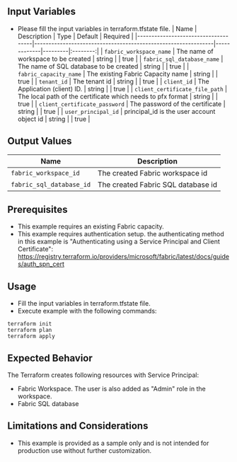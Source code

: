 ## Input Variables
- Please fill the input variables in terraform.tfstate file.
| Name                                | Description                                                   | Type        | Default | Required |
|-------------------------------------|---------------------------------------------------------------|-------------|---------|:--------:|
| `fabric_workspace_name`             | The name of workspace to be created                           | string      |         |   true   |
| `fabric_sql_database_name`          | The name of SQL database to be created                        | string      |         |   true   |
| `fabric_capacity_name`              | The existing Fabric Capacity name                             | string      |         |   true   |
| `tenant_id`                         | The tenant id                                                 | string      |         |   true   |
| `client_id`                         | The Application (client) ID.                                  | string      |         |   true   |
| `client_certificate_file_path`      | The local path of the certificate which needs to pfx format   | string      |         |   true   |
| `client_certificate_password`       | The password of the certificate                               | string      |         |   true   |
| `user_principal_id`                 | principal_id is the user account object id                    | string      |         |   true   |

## Output Values

| Name                     | Description                           |
|--------------------------|---------------------------------------|
| `fabric_workspace_id`    | The created Fabric workspace id       |
| `fabric_sql_database_id` | The created Fabric SQL database  id   |

## Prerequisites
- This example requires an existing Fabric capacity.
- This example requires authentication setup. the authenticating method in this example is "Authenticating using a Service Principal and Client Certificate": https://registry.terraform.io/providers/microsoft/fabric/latest/docs/guides/auth_spn_cert

## Usage
- Fill the input variables in terraform.tfstate file.
- Execute example with the following commands:

```shell
terraform init
terraform plan
terraform apply
```

## Expected Behavior

The Terraform creates following resources with Service Principal:

- Fabric Workspace. The user is also added as "Admin" role in the workspace.
- Fabric SQL database

## Limitations and Considerations

- This example is provided as a sample only and is not intended for production use without further customization.
